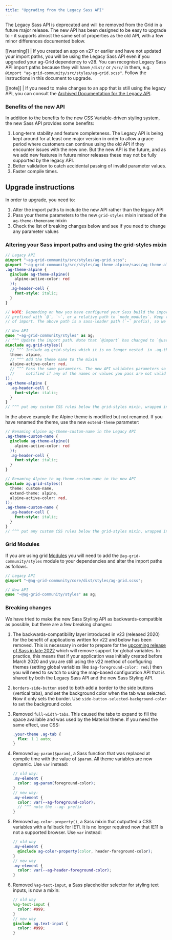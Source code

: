 ```yaml
---
title: "Upgrading from the Legacy Sass API"
---
```


The Legacy Sass API is deprecated and will be removed from the Grid in a future major release. The new API has been designed to be easy to upgrade to - it supports almost the same set of properties as the old API, with a few minor differences documented below. 

[[warning]]
| If you created an app on v27 or earlier and have not updated your import paths, you will be using the Legacy Sass API even if you upgraded your ag-Grid dependency to v28. You can recognise Legacy Sass API import paths because they will have `/dist/` or `/src/` in them, e.g. `@import "ag-grid-community/src/styles/ag-grid.scss"`. Follow the instructions in this document to upgrade.

[[note]]
| If you need to make changes to an app that is still using the legacy API, you can consult the [Archived Documentation for the Legacy API](/global-style-customisation-sass-legacy/).

### Benefits of the new API

In addition to the benefits fo the new CSS Variable-driven styling system, the new Sass API provides some benefits:

1. Long-term stability and feature completeness. The Legacy API is being kept around for at least one major version in order to allow a grace period where customers can continue using the old API if they encounter issues with the new one. But the new API is the future, and as we add new features in future minor releases these may not be fully supported by the legacy API.
2. Better validation to catch accidental passing of invalid parameter values.
3. Faster compile times.

## Upgrade instructions

In order to upgrade, you need to:

1. Alter the import paths to include the new API rather than the legacy API
2. Pass your theme parameters to the new `grid-styles` mixin instead of the `ag-theme-themename` mixin
3. Check the list of breaking changes below and see if you need to change any parameter values

### Altering your Sass import paths and using the grid-styles mixin

```scss
// Legacy API
@import "~ag-grid-community/src/styles/ag-grid.scss";
@import "~ag-grid-community/src/styles/ag-theme-alpine/sass/ag-theme-alpine-mixin.scss";
.ag-theme-alpine {
  @include ag-theme-alpine((
    alpine-active-color: red
  ));
  .ag-header-cell {
    font-style: italic;
  }
}

// NOTE: Depending on how you have configured your Sass build the import paths may be
// prefixed with `@`, `~`, or a relative path to `node_modules`. Keep the same style
// of import. The above path is a sass-loader path (`~` prefix), so we edit it to:

// New API
@use "~ag-grid-community/styles" as ag;
// ^^^ Update the import path. Note that `@import` has changed to `@use {path} as {name}`
@include ag.grid-styles((
  // ^^^ Include ag.grid-styles which it is no longer nested  in .ag-theme-{name} {}
  theme: alpine,
  // ^^^ Add the theme name to the mixin
  alpine-active-color: red,
  // ^^^ Pass the same parameters. The new API validates parameters so you will be
  //     notified if any of the names or values you pass are not valid for the new API
));
.ag-theme-alpine {
  .ag-header-cell {
    font-style: italic;
  }
}
// ^^^ put any custom CSS rules below the grid-styles mixin, wrapped in the theme class
```

In the above example the Alpine theme is modified but not renamed. If you have renamed the theme, use the new `extend-theme` parameter:

```scss
// Renaming Alpine ag-theme-custom-name in the Legacy API
.ag-theme-custom-name {
  @include ag-theme-alpine((
    alpine-active-color: red
  ));
  .ag-header-cell {
    font-style: italic;
  }
}

// Renaming Alpine to ag-theme-custom-name in the new API
@include ag.grid-styles((
  theme: custom-name,
  extend-theme: alpine,
  alpine-active-color: red,
));
.ag-theme-custom-name {
  .ag-header-cell {
    font-style: italic;
  }
}
// ^^^ put any custom CSS rules below the grid-styles mixin, wrapped in the theme class
```

### Grid Modules

If you are using grid [Modules](/modules/) you will need to add the `@ag-grid-community/styles` module to your dependencies and alter the import paths as follows.

```scss
// Legacy API
@import "~@ag-grid-community/core/dist/styles/ag-grid.scss";

// New API
@use "~@ag-grid-community/styles" as ag;
```

### Breaking changes

We have tried to make the new Sass Styling API as backwards-compatible as possible, but there are a few breaking changes:

1. The backwards-compatibility layer introduced in v23 (released 2020) for the benefit of applications written for v22 and below has been removed. This is necessary in order to prepare for the [upcoming release of Sass in late 2022](https://github.com/sass/sass/blob/main/accepted/module-system.md#timeline) which will remove support for global variables. In practice, this means that if your application was initially created before March 2020 and you are still using the v22 method of configuring themes (setting global variables like `$ag-foreground-color: red;`) then you will need to switch to using the map-based configuration API that is shared by both the Legacy Sass API and the new Sass Styling API.
1. `borders-side-button` used to both add a border to the side buttons (vertical tabs), and set the background color when the tab was selected. Now it only sets the border. Use `side-button-selected-background-color` to set the background color.
1. Removed `full-width-tabs`. This caused the tabs to expand to fill the space available and was used by the Material theme. If you need the same effect, use CSS:

    ```css
    .your-theme .ag-tab {
      flex: 1 1 auto;
    }
    ```

1. Removed `ag-param($param)`, a Sass function that was replaced at compile time with the value of `$param`. All theme variables are now dynamic. Use `var` instead:

    ```scss
    // old way:
    .my-element {
      color: ag-param(foreground-color);
    }
    // new way:
    .my-element {
      color: var(--ag-foreground-color);
      // ^^^ note the --ag- prefix
    }
    ```
1. Removed `ag-color-property()`, a Sass mixin that outputted a CSS variables with a fallback for IE11. It is no longer required now that IE11 is not a supported browser. Use `var` instead:

    ```scss
    // old way
    .my-element {
      @include ag-color-property(color, header-foreground-color);
    }
    // new way
    .my-element {
      color: var(--ag-header-foreground-color);
    }
    ```

1. Removed `%ag-text-input`, a Sass placeholder selector for styling text inputs, is now a mixin:

    ```scss
    // old way
    %ag-text-input {
      color: #999;
    }
    // new way
    @include ag.text-input {
      color: #999;
    }
    ```
